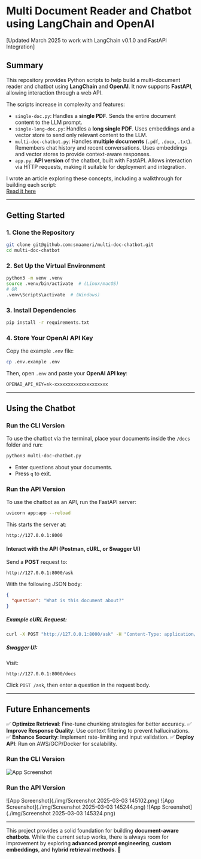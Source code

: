 # Multi Document Reader and Chatbot using LangChain and OpenAI

[Updated March 2025 to work with LangChain v0.1.0 and FastAPI Integration]

## Summary
This repository provides Python scripts to help build a multi-document reader and chatbot using **LangChain** and **OpenAI**. It now supports **FastAPI**, allowing interaction through a web API.

The scripts increase in complexity and features:

- `single-doc.py`: Handles a **single PDF**. Sends the entire document content to the LLM prompt.
- `single-long-doc.py`: Handles a **long single PDF**. Uses embeddings and a vector store to send only relevant content to the LLM.
- `multi-doc-chatbot.py`: Handles **multiple documents** (`.pdf`, `.docx`, `.txt`). Remembers chat history and recent conversations. Uses embeddings and vector stores to provide context-aware responses.
- `app.py`: **API version** of the chatbot, built with FastAPI. Allows interaction via HTTP requests, making it suitable for deployment and integration.

I wrote an article exploring these concepts, including a walkthrough for building each script:  
[Read it here](https://medium.com/@ssmaameri/building-a-multi-document-reader-and-chatbot-with-langchain-and-chatgpt-d1864d47e339)

---

## Getting Started

### 1. Clone the Repository
```sh
git clone git@github.com:smaameri/multi-doc-chatbot.git
cd multi-doc-chatbot
```

### 2. Set Up the Virtual Environment
```sh
python3 -m venv .venv
source .venv/bin/activate  # (Linux/macOS)
# OR
.venv\Scripts\activate  # (Windows)
```

### 3. Install Dependencies
```sh
pip install -r requirements.txt
```

### 4. Store Your OpenAI API Key
Copy the example `.env` file:
```sh
cp .env.example .env
```
Then, open `.env` and paste your **OpenAI API key**:
```
OPENAI_API_KEY=sk-xxxxxxxxxxxxxxxxxxxx
```

---

## Using the Chatbot

### **Run the CLI Version**
To use the chatbot via the terminal, place your documents inside the `/docs` folder and run:
```sh
python3 multi-doc-chatbot.py
```
- Enter questions about your documents.
- Press `q` to exit.

### **Run the API Version**
To use the chatbot as an API, run the FastAPI server:
```sh
uvicorn app:app --reload
```
This starts the server at:
```
http://127.0.0.1:8000
```

#### **Interact with the API (Postman, cURL, or Swagger UI)**
Send a **POST** request to:
```
http://127.0.0.1:8000/ask
```
With the following JSON body:
```json
{
  "question": "What is this document about?"
}
```
##### Example cURL Request:
```sh
curl -X POST "http://127.0.0.1:8000/ask" -H "Content-Type: application/json" -d '{"question": "What is the document about?"}'
```
##### Swagger UI:
Visit:
```
http://127.0.0.1:8000/docs
```
Click `POST /ask`, then enter a question in the request body.

---

## Future Enhancements
✅ **Optimize Retrieval**: Fine-tune chunking strategies for better accuracy.
✅ **Improve Response Quality**: Use context filtering to prevent hallucinations.
✅ **Enhance Security**: Implement rate-limiting and input validation.
✅ **Deploy API**: Run on AWS/GCP/Docker for scalability.

### **Run the CLI Version**
![App Screenshot](./img/app-screenshot.png)

### **Run the API Version**
![App Screenshot](./img/Screenshot 2025-03-03 145102.png)
![App Screenshot](./img/Screenshot 2025-03-03 145244.png)
![App Screenshot](./img/Screenshot 2025-03-03 145324.png)

---

This project provides a solid foundation for building **document-aware chatbots**. While the current setup works, there is always room for improvement by exploring **advanced prompt engineering**, **custom embeddings**, and **hybrid retrieval methods**. 🚀

